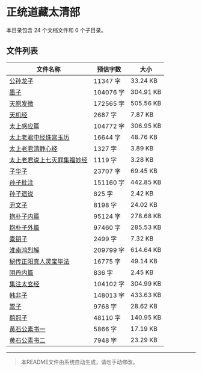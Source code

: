 # 正统道藏太清部

本目录包含 24 个文档文件和 0 个子目录。

## 文件列表

| 文件名称 | 预估字数 | 大小 |
|---------|---------|------|
| [公孙龙子](道藏/正统道藏太清部/公孙龙子.md) | 11347 字 | 33.24 KB |
| [墨子](道藏/正统道藏太清部/墨子.md) | 104076 字 | 304.91 KB |
| [天原发微](道藏/正统道藏太清部/天原发微.md) | 172565 字 | 505.56 KB |
| [天机经](道藏/正统道藏太清部/天机经.md) | 2687 字 | 7.87 KB |
| [太上感应篇](道藏/正统道藏太清部/太上感应篇.md) | 104772 字 | 306.95 KB |
| [太上老君中经珠宫玉历](道藏/正统道藏太清部/太上老君中经珠宫玉历.md) | 16644 字 | 48.76 KB |
| [太上老君清静心经](道藏/正统道藏太清部/太上老君清静心经.md) | 1327 字 | 3.89 KB |
| [太上老君说上七灭罪集福妙经](道藏/正统道藏太清部/太上老君说上七灭罪集福妙经.md) | 1119 字 | 3.28 KB |
| [子华子](道藏/正统道藏太清部/子华子.md) | 23707 字 | 69.45 KB |
| [孙子批注](道藏/正统道藏太清部/孙子批注.md) | 151160 字 | 442.85 KB |
| [孙子遗说](道藏/正统道藏太清部/孙子遗说.md) | 825 字 | 2.42 KB |
| [尹文子](道藏/正统道藏太清部/尹文子.md) | 8198 字 | 24.02 KB |
| [抱朴子内篇](道藏/正统道藏太清部/抱朴子内篇.md) | 95124 字 | 278.68 KB |
| [抱朴子外篇](道藏/正统道藏太清部/抱朴子外篇.md) | 97460 字 | 285.53 KB |
| [橐钥子](道藏/正统道藏太清部/橐钥子.md) | 2499 字 | 7.32 KB |
| [淮南鸿烈解](道藏/正统道藏太清部/淮南鸿烈解.md) | 209799 字 | 614.64 KB |
| [秘传正阳真人灵宝毕法](道藏/正统道藏太清部/秘传正阳真人灵宝毕法.md) | 16775 字 | 49.14 KB |
| [阴丹内篇](道藏/正统道藏太清部/阴丹内篇.md) | 836 字 | 2.45 KB |
| [集注太玄经](道藏/正统道藏太清部/集注太玄经.md) | 104102 字 | 304.99 KB |
| [韩非子](道藏/正统道藏太清部/韩非子.md) | 148013 字 | 433.63 KB |
| [鬻子](道藏/正统道藏太清部/鬻子.md) | 9768 字 | 28.62 KB |
| [鹖冠子](道藏/正统道藏太清部/鹖冠子.md) | 48110 字 | 140.95 KB |
| [黄石公素书一](道藏/正统道藏太清部/黄石公素书一.md) | 5866 字 | 17.19 KB |
| [黄石公素书二](道藏/正统道藏太清部/黄石公素书二.md) | 7948 字 | 23.29 KB |

---

> 本README文件由系统自动生成，请勿手动修改。
